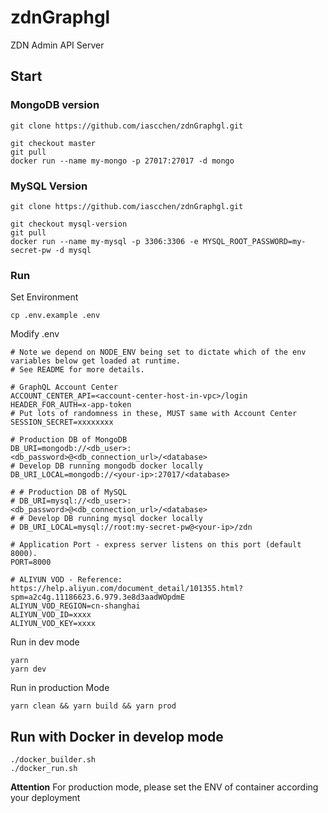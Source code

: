 # zdnGraphgl

ZDN Admin API Server

## Start  
 
### MongoDB version

    git clone https://github.com/iascchen/zdnGraphgl.git
    
    git checkout master 
    git pull
    docker run --name my-mongo -p 27017:27017 -d mongo
     
### MySQL Version

    git clone https://github.com/iascchen/zdnGraphgl.git
    
    git checkout mysql-version
    git pull
    docker run --name my-mysql -p 3306:3306 -e MYSQL_ROOT_PASSWORD=my-secret-pw -d mysql

### Run

Set Environment
   
    cp .env.example .env
    
Modify .env

    # Note we depend on NODE_ENV being set to dictate which of the env variables below get loaded at runtime.
    # See README for more details.
    
    # GraphQL Account Center
    ACCOUNT_CENTER_API=<account-center-host-in-vpc>/login
    HEADER_FOR_AUTH=x-app-token
    # Put lots of randomness in these, MUST same with Account Center
    SESSION_SECRET=xxxxxxxx
    
    # Production DB of MongoDB
    DB_URI=mongodb://<db_user>:<db_password>@<db_connection_url>/<database>
    # Develop DB running mongodb docker locally
    DB_URI_LOCAL=mongodb://<your-ip>:27017/<database>
    
    # # Production DB of MySQL
    # DB_URI=mysql://<db_user>:<db_password>@<db_connection_url>/<database>
    # # Develop DB running mysql docker locally
    # DB_URI_LOCAL=mysql://root:my-secret-pw@<your-ip>/zdn
    
    # Application Port - express server listens on this port (default 8000).
    PORT=8000
    
    # ALIYUN VOD - Reference: https://help.aliyun.com/document_detail/101355.html?spm=a2c4g.11186623.6.979.3e8d3aadWOpdmE
    ALIYUN_VOD_REGION=cn-shanghai
    ALIYUN_VOD_ID=xxxx
    ALIYUN_VOD_KEY=xxxx

Run in dev mode

    yarn
    yarn dev

Run in production Mode
    
    yarn clean && yarn build && yarn prod

## Run with Docker in develop mode
    
    ./docker_builder.sh
    ./docker_run.sh

**Attention** For production mode, please set the ENV of container according your deployment
